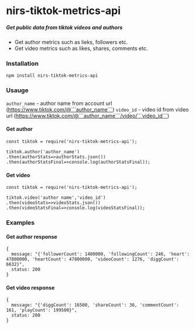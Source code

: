 # nirs-tiktok-metrics-api

##### _Get public data from tiktok videos and authors_


- Get author metrics such as lieks, followers etc. 
- Get video metrics such as likes, shares, comments etc.


### Installation

```npm install nirs-tiktok-metrics-api ```

### Usauge

```author_name``` - author name from account url (https://www.tiktok.com/@```author_name```)
```video_id``` - video id from video url (https://www.tiktok.com/@```author_name```/video/```video_id```)
#### Get author

```
const tiktok = require('nirs-tiktok-metrics-api');

tiktok.author('author_name')
.then(authorStats=>authorStats.json())
.then(authorStatsFinal=>console.log(authorStatsFinal));
```

#### Get video
```
const tiktok = require('nirs-tiktok-metrics-api');

tiktok.video('author name','video_id')
.then(videoStats=>videoStats.json())
.then(videoStatsFinal=>console.log(videoStatsFinal));
```

### Examples

#### Get author response
```
{
  message: "{'followerCount': 1400000, 'followingCount': 246, 'heart': 47800000, 'heartCount': 47800000, 'videoCount': 1276, 'diggCount': 6632}",
  status: 200
}
```
#### Get video response
```
{
  message: "{'diggCount': 16500, 'shareCount': 36, 'commentCount': 161, 'playCount': 199500}",
  status: 200
}
```

